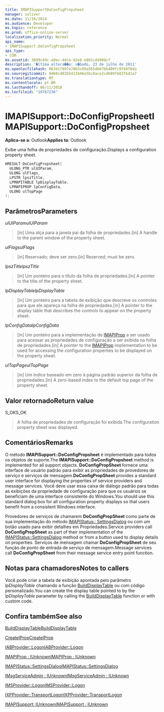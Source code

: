 ```yaml
---
title: IMAPISupportDoConfigPropsheet
manager: soliver
ms.date: 11/16/2014
ms.audience: Developer
ms.topic: reference
ms.prod: office-online-server
localization_priority: Normal
api_name:
- IMAPISupport.DoConfigPropsheet
api_type:
- COM
ms.assetid: 3899c49c-a0ec-4dca-92e8-e801cd4908cf
description: '�ltima altera��o: s�bado, 23 de julho de 2011'
ms.openlocfilehash: 06341f897a7865c09a565db67bb409fc9f49f8da
ms.sourcegitcommit: 9d60cd82b5413446e5bc8ace2cd689f683fb41a7
ms.translationtype: MT
ms.contentlocale: pt-BR
ms.lasthandoff: 06/11/2018
ms.locfileid: "19767236"
---
```

# <a name="imapisupportdoconfigpropsheet"></a><span data-ttu-id="5cf2c-103">IMAPISupport::DoConfigPropsheet</span><span class="sxs-lookup"><span data-stu-id="5cf2c-103">IMAPISupport::DoConfigPropsheet</span></span>

  
  
<span data-ttu-id="5cf2c-104">**Aplica-se a**: Outlook</span><span class="sxs-lookup"><span data-stu-id="5cf2c-104">**Applies to**: Outlook</span></span> 
  
<span data-ttu-id="5cf2c-105">Exibe uma folha de propriedades de configuração.</span><span class="sxs-lookup"><span data-stu-id="5cf2c-105">Displays a configuration property sheet.</span></span>
  
```cpp
HRESULT DoConfigPropsheet(
  ULONG_PTR ulUIParam,
  ULONG ulFlags,
  LPSTR lpszTitle,
  LPMAPITABLE lpDisplayTable,
  LPMAPIPROP lpConfigData,
  ULONG ulTopPage
);
```

## <a name="parameters"></a><span data-ttu-id="5cf2c-106">Parâmetros</span><span class="sxs-lookup"><span data-stu-id="5cf2c-106">Parameters</span></span>

 <span data-ttu-id="5cf2c-107">_ulUIParam_</span><span class="sxs-lookup"><span data-stu-id="5cf2c-107">_ulUIParam_</span></span>
  
> <span data-ttu-id="5cf2c-108">[in] Uma alça para a janela pai da folha de propriedades.</span><span class="sxs-lookup"><span data-stu-id="5cf2c-108">[in] A handle to the parent window of the property sheet.</span></span>
    
 <span data-ttu-id="5cf2c-109">_ulFlags_</span><span class="sxs-lookup"><span data-stu-id="5cf2c-109">_ulFlags_</span></span>
  
> <span data-ttu-id="5cf2c-110">[in] Reservado; deve ser zero.</span><span class="sxs-lookup"><span data-stu-id="5cf2c-110">[in] Reserved; must be zero.</span></span>
    
 <span data-ttu-id="5cf2c-111">_lpszTitle_</span><span class="sxs-lookup"><span data-stu-id="5cf2c-111">_lpszTitle_</span></span>
  
> <span data-ttu-id="5cf2c-112">[in] Um ponteiro para o título da folha de propriedades.</span><span class="sxs-lookup"><span data-stu-id="5cf2c-112">[in] A pointer to the title of the property sheet.</span></span>
    
 <span data-ttu-id="5cf2c-113">_lpDisplayTable_</span><span class="sxs-lookup"><span data-stu-id="5cf2c-113">_lpDisplayTable_</span></span>
  
> <span data-ttu-id="5cf2c-114">[in] Um ponteiro para a tabela de exibição que descreve os controles para que ele apareça na folha de propriedades.</span><span class="sxs-lookup"><span data-stu-id="5cf2c-114">[in] A pointer to the display table that describes the controls to appear on the property sheet.</span></span>
    
 <span data-ttu-id="5cf2c-115">_lpConfigData_</span><span class="sxs-lookup"><span data-stu-id="5cf2c-115">_lpConfigData_</span></span>
  
> <span data-ttu-id="5cf2c-116">[in] Um ponteiro para a implementação de [IMAPIProp](imapipropiunknown.md) a ser usado para acessar as propriedades de configuração a ser exibida na folha de propriedades.</span><span class="sxs-lookup"><span data-stu-id="5cf2c-116">[in] A pointer to the [IMAPIProp](imapipropiunknown.md) implementation to be used for accessing the configuration properties to be displayed on the property sheet.</span></span> 
    
 <span data-ttu-id="5cf2c-117">_ulTopPage_</span><span class="sxs-lookup"><span data-stu-id="5cf2c-117">_ulTopPage_</span></span>
  
> <span data-ttu-id="5cf2c-118">[in] Um índice baseado em zero à página padrão superior da folha de propriedades.</span><span class="sxs-lookup"><span data-stu-id="5cf2c-118">[in] A zero-based index to the default top page of the property sheet.</span></span>
    
## <a name="return-value"></a><span data-ttu-id="5cf2c-119">Valor retornado</span><span class="sxs-lookup"><span data-stu-id="5cf2c-119">Return value</span></span>

<span data-ttu-id="5cf2c-120">S_OK</span><span class="sxs-lookup"><span data-stu-id="5cf2c-120">S_OK</span></span> 
  
> <span data-ttu-id="5cf2c-121">A folha de propriedades de configuração foi exibida.</span><span class="sxs-lookup"><span data-stu-id="5cf2c-121">The configuration property sheet was displayed.</span></span>
    
## <a name="remarks"></a><span data-ttu-id="5cf2c-122">Comentários</span><span class="sxs-lookup"><span data-stu-id="5cf2c-122">Remarks</span></span>

<span data-ttu-id="5cf2c-123">O método **IMAPISupport::DoConfigPropsheet** é implementado para todos os objetos de suporte.</span><span class="sxs-lookup"><span data-stu-id="5cf2c-123">The **IMAPISupport::DoConfigPropsheet** method is implemented for all support objects.</span></span> <span data-ttu-id="5cf2c-124">**DoConfigPropSheet** fornece uma interface de usuário padrão para exibir as propriedades de provedores de serviço e serviços de mensagem.</span><span class="sxs-lookup"><span data-stu-id="5cf2c-124">**DoConfigPropSheet** provides a standard user interface for displaying the properties of service providers and message services.</span></span> <span data-ttu-id="5cf2c-125">Você deve usar essa caixa de diálogo padrão para todas as exibições da propriedade de configuração para que os usuários se beneficiam de uma interface consistente do Windows.</span><span class="sxs-lookup"><span data-stu-id="5cf2c-125">You should use this standard dialog box for all configuration property displays so that users benefit from a consistent Windows interface.</span></span> 
  
<span data-ttu-id="5cf2c-126">Provedores de serviços de chamarem **DoConfigPropSheet** como parte de sua implementação do método [IMAPIStatus:: SettingsDialog](imapistatus-settingsdialog.md) ou com um botão usado para exibir detalhes em Propriedades.</span><span class="sxs-lookup"><span data-stu-id="5cf2c-126">Service providers call **DoConfigPropSheet** as part of their implementation of the [IMAPIStatus::SettingsDialog](imapistatus-settingsdialog.md) method or from a button used to display details on properties.</span></span> <span data-ttu-id="5cf2c-127">Serviços de mensagem chamar **DoConfigPropSheet** de seu função de ponto de entrada de serviço de mensagem.</span><span class="sxs-lookup"><span data-stu-id="5cf2c-127">Message services call **DoConfigPropSheet** from their message service entry point function.</span></span> 
  
## <a name="notes-to-callers"></a><span data-ttu-id="5cf2c-128">Notas para chamadores</span><span class="sxs-lookup"><span data-stu-id="5cf2c-128">Notes to callers</span></span>

<span data-ttu-id="5cf2c-129">Você pode criar a tabela de exibição apontada pelo parâmetro _lpDisplayTable_ chamando a função [BuildDisplayTable](builddisplaytable.md) ou com código personalizado.</span><span class="sxs-lookup"><span data-stu-id="5cf2c-129">You can create the display table pointed to by the  _lpDisplayTable_ parameter by calling the [BuildDisplayTable](builddisplaytable.md) function or with custom code.</span></span> 
  
## <a name="see-also"></a><span data-ttu-id="5cf2c-130">Confira também</span><span class="sxs-lookup"><span data-stu-id="5cf2c-130">See also</span></span>



[<span data-ttu-id="5cf2c-131">BuildDisplayTable</span><span class="sxs-lookup"><span data-stu-id="5cf2c-131">BuildDisplayTable</span></span>](builddisplaytable.md)
  
[<span data-ttu-id="5cf2c-132">CreateIProp</span><span class="sxs-lookup"><span data-stu-id="5cf2c-132">CreateIProp</span></span>](createiprop.md)
  
[<span data-ttu-id="5cf2c-133">IABProvider::Logon</span><span class="sxs-lookup"><span data-stu-id="5cf2c-133">IABProvider::Logon</span></span>](iabprovider-logon.md)
  
[<span data-ttu-id="5cf2c-134">IMAPIProp : IUnknown</span><span class="sxs-lookup"><span data-stu-id="5cf2c-134">IMAPIProp : IUnknown</span></span>](imapipropiunknown.md)
  
[<span data-ttu-id="5cf2c-135">IMAPIStatus::SettingsDialog</span><span class="sxs-lookup"><span data-stu-id="5cf2c-135">IMAPIStatus::SettingsDialog</span></span>](imapistatus-settingsdialog.md)
  
[<span data-ttu-id="5cf2c-136">IMsgServiceAdmin : IUnknown</span><span class="sxs-lookup"><span data-stu-id="5cf2c-136">IMsgServiceAdmin : IUnknown</span></span>](imsgserviceadminiunknown.md)
  
[<span data-ttu-id="5cf2c-137">IMSProvider::Logon</span><span class="sxs-lookup"><span data-stu-id="5cf2c-137">IMSProvider::Logon</span></span>](imsprovider-logon.md)
  
[<span data-ttu-id="5cf2c-138">IXPProvider::TransportLogon</span><span class="sxs-lookup"><span data-stu-id="5cf2c-138">IXPProvider::TransportLogon</span></span>](ixpprovider-transportlogon.md)
  
[<span data-ttu-id="5cf2c-139">IMAPISupport: IUnknown</span><span class="sxs-lookup"><span data-stu-id="5cf2c-139">IMAPISupport : IUnknown</span></span>](imapisupportiunknown.md)

